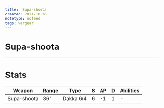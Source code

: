 ```yaml
---
title:  Supa-shoota
created: 2021-10-26
notetype: nofeed
tags: wargear
---
```


# Supa-shoota

---

# Stats

| Weapon      | Range | Type      | S   | AP  | D   | Abilities |
| ----------- | ----- | --------- | --- | --- | --- | --------- |
| Supa-shoota | 36"   | Dakka 6/4 | 6   | -1  | 1   | -         | 
